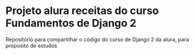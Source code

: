 # Projeto alura receitas do curso Fundamentos de Django 2


Repositório para compartilhar o código do curso de Django 2 da alura, para proposito de estudos


